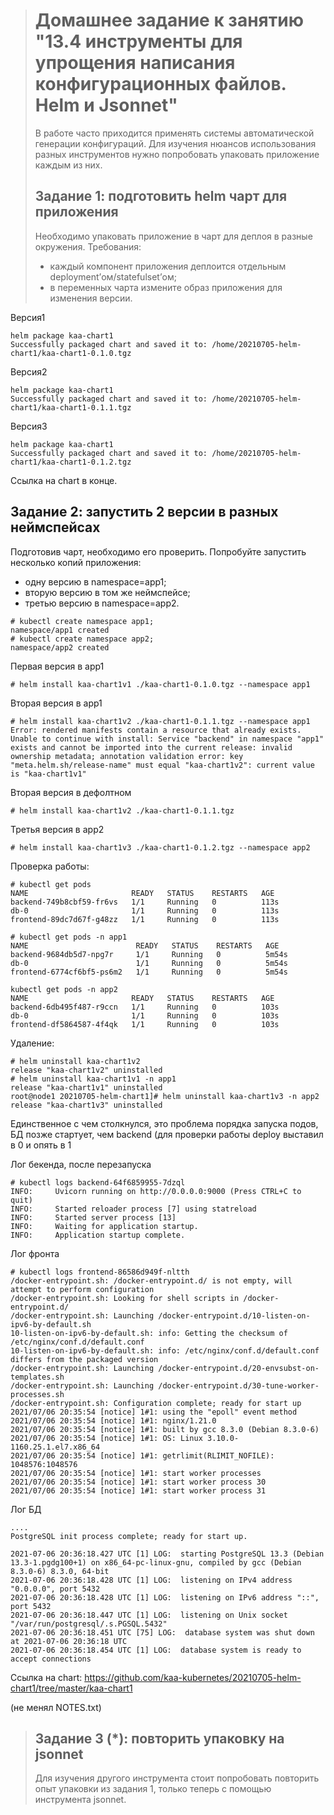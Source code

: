 > # Домашнее задание к занятию "13.4 инструменты для упрощения написания конфигурационных файлов. Helm и Jsonnet"
> В работе часто приходится применять системы автоматической генерации конфигураций. Для изучения нюансов использования разных инструментов нужно попробовать упаковать приложение каждым из них.
>
> ## Задание 1: подготовить helm чарт для приложения
> Необходимо упаковать приложение в чарт для деплоя в разные окружения. Требования:
> * каждый компонент приложения деплоится отдельным deployment’ом/statefulset’ом;
> * в переменных чарта измените образ приложения для изменения версии.
>

Версия1

```
helm package kaa-chart1
Successfully packaged chart and saved it to: /home/20210705-helm-chart1/kaa-chart1-0.1.0.tgz
```

Версия2

```
helm package kaa-chart1
Successfully packaged chart and saved it to: /home/20210705-helm-chart1/kaa-chart1-0.1.1.tgz
```

Версия3

```
helm package kaa-chart1
Successfully packaged chart and saved it to: /home/20210705-helm-chart1/kaa-chart1-0.1.2.tgz
```

Ссылка на chart в конце.

## Задание 2: запустить 2 версии в разных неймспейсах
Подготовив чарт, необходимо его проверить. Попробуйте запустить несколько копий приложения:
* одну версию в namespace=app1;
* вторую версию в том же неймспейсе;
* третью версию в namespace=app2.

```
# kubectl create namespace app1;
namespace/app1 created
# kubectl create namespace app2;
namespace/app2 created

```



Первая версия в app1

```
# helm install kaa-chart1v1 ./kaa-chart1-0.1.0.tgz --namespace app1
```

Вторая версия в app1

```
# helm install kaa-chart1v2 ./kaa-chart1-0.1.1.tgz --namespace app1
Error: rendered manifests contain a resource that already exists. Unable to continue with install: Service "backend" in namespace "app1" exists and cannot be imported into the current release: invalid ownership metadata; annotation validation error: key "meta.helm.sh/release-name" must equal "kaa-chart1v2": current value is "kaa-chart1v1"
```

Вторая версия в дефолтном

```
# helm install kaa-chart1v2 ./kaa-chart1-0.1.1.tgz
```

Третья версия в app2

```
# helm install kaa-chart1v3 ./kaa-chart1-0.1.2.tgz --namespace app2
```



Проверка работы: 

```
# kubectl get pods
NAME                       READY   STATUS    RESTARTS   AGE
backend-749b8cbf59-fr6vs   1/1     Running   0          113s
db-0                       1/1     Running   0          113s
frontend-89dc7d67f-g48zz   1/1     Running   0          113s
```



```
# kubectl get pods -n app1
NAME                        READY   STATUS    RESTARTS   AGE
backend-9684db5d7-npg7r     1/1     Running   0          5m54s
db-0                        1/1     Running   0          5m54s
frontend-6774cf6bf5-ps6m2   1/1     Running   0          5m54s
```



```
kubectl get pods -n app2
NAME                       READY   STATUS    RESTARTS   AGE
backend-6db495f487-r9ccn   1/1     Running   0          103s
db-0                       1/1     Running   0          103s
frontend-df5864587-4f4qk   1/1     Running   0          103s
```



Удаление:

```
# helm uninstall kaa-chart1v2
release "kaa-chart1v2" uninstalled
# helm uninstall kaa-chart1v1 -n app1
release "kaa-chart1v1" uninstalled
root@node1 20210705-helm-chart1]# helm uninstall kaa-chart1v3 -n app2
release "kaa-chart1v3" uninstalled
```

Единственное с чем столкнулся, это проблема порядка запуска подов, БД позже стартует, чем backend (для проверки работы deploy выставил в 0 и опять в 1

Лог бекенда, после перезапуска

```
# kubectl logs backend-64f6859955-7dzql
INFO:     Uvicorn running on http://0.0.0.0:9000 (Press CTRL+C to quit)
INFO:     Started reloader process [7] using statreload
INFO:     Started server process [13]
INFO:     Waiting for application startup.
INFO:     Application startup complete.
```

Лог фронта

```
# kubectl logs frontend-86586d949f-nltth
/docker-entrypoint.sh: /docker-entrypoint.d/ is not empty, will attempt to perform configuration
/docker-entrypoint.sh: Looking for shell scripts in /docker-entrypoint.d/
/docker-entrypoint.sh: Launching /docker-entrypoint.d/10-listen-on-ipv6-by-default.sh
10-listen-on-ipv6-by-default.sh: info: Getting the checksum of /etc/nginx/conf.d/default.conf
10-listen-on-ipv6-by-default.sh: info: /etc/nginx/conf.d/default.conf differs from the packaged version
/docker-entrypoint.sh: Launching /docker-entrypoint.d/20-envsubst-on-templates.sh
/docker-entrypoint.sh: Launching /docker-entrypoint.d/30-tune-worker-processes.sh
/docker-entrypoint.sh: Configuration complete; ready for start up
2021/07/06 20:35:54 [notice] 1#1: using the "epoll" event method
2021/07/06 20:35:54 [notice] 1#1: nginx/1.21.0
2021/07/06 20:35:54 [notice] 1#1: built by gcc 8.3.0 (Debian 8.3.0-6)
2021/07/06 20:35:54 [notice] 1#1: OS: Linux 3.10.0-1160.25.1.el7.x86_64
2021/07/06 20:35:54 [notice] 1#1: getrlimit(RLIMIT_NOFILE): 1048576:1048576
2021/07/06 20:35:54 [notice] 1#1: start worker processes
2021/07/06 20:35:54 [notice] 1#1: start worker process 30
2021/07/06 20:35:54 [notice] 1#1: start worker process 31
```

Лог БД

```
....
PostgreSQL init process complete; ready for start up.

2021-07-06 20:36:18.427 UTC [1] LOG:  starting PostgreSQL 13.3 (Debian 13.3-1.pgdg100+1) on x86_64-pc-linux-gnu, compiled by gcc (Debian 8.3.0-6) 8.3.0, 64-bit
2021-07-06 20:36:18.428 UTC [1] LOG:  listening on IPv4 address "0.0.0.0", port 5432
2021-07-06 20:36:18.428 UTC [1] LOG:  listening on IPv6 address "::", port 5432
2021-07-06 20:36:18.447 UTC [1] LOG:  listening on Unix socket "/var/run/postgresql/.s.PGSQL.5432"
2021-07-06 20:36:18.451 UTC [75] LOG:  database system was shut down at 2021-07-06 20:36:18 UTC
2021-07-06 20:36:18.454 UTC [1] LOG:  database system is ready to accept connections

```





Ссылка на chart: https://github.com/kaa-kubernetes/20210705-helm-chart1/tree/master/kaa-chart1

(не менял NOTES.txt)



> ## Задание 3 (*): повторить упаковку на jsonnet
> Для изучения другого инструмента стоит попробовать повторить опыт упаковки из задания 1, только теперь с помощью инструмента jsonnet.
